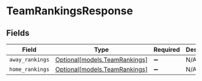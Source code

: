 # TeamRankingsResponse


## Fields

| Field                                                      | Type                                                       | Required                                                   | Description                                                |
| ---------------------------------------------------------- | ---------------------------------------------------------- | ---------------------------------------------------------- | ---------------------------------------------------------- |
| `away_rankings`                                            | [Optional[models.TeamRankings]](../models/teamrankings.md) | :heavy_minus_sign:                                         | N/A                                                        |
| `home_rankings`                                            | [Optional[models.TeamRankings]](../models/teamrankings.md) | :heavy_minus_sign:                                         | N/A                                                        |